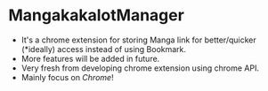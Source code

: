 # MangakakalotManager

- It's a chrome extension for storing Manga link for better/quicker (*ideally) access instead of using Bookmark.
- More features will be added in future.
- Very fresh from developing chrome extension using chrome API.
- Mainly focus on *Chrome*!
